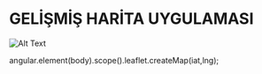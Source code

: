 

# GELİŞMİŞ HARİTA UYGULAMASI

![Alt Text](http://erinlyyc.com/wp-content/uploads/2017/05/google-maps.jpg "map systems")



angular.element(body).scope().leaflet.createMap(iat,lng);



